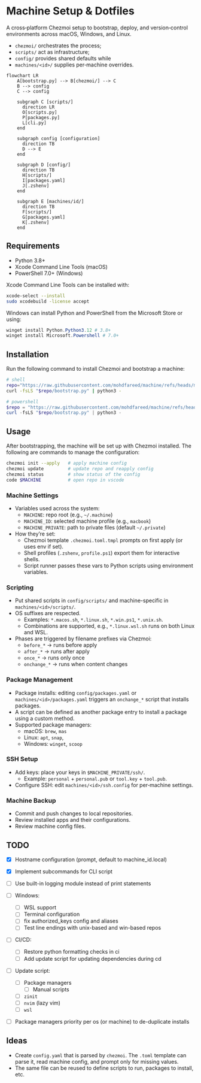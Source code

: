 # Machine Setup & Dotfiles

A cross‑platform Chezmoi setup to bootstrap, deploy, and version‑control environments across macOS, Windows, and Linux.

- `chezmoi/` orchestrates the process;
- `scripts/` act as infrastructure;
- `config/` provides shared defaults while
- `machines/<id>/` supplies per‑machine overrides.

```mermaid
flowchart LR
    A[bootstrap.py] --> B[chezmoi/] --> C
    B --> config
    C --> config

    subgraph C [scripts/]
      direction LR
      O[scripts.py]
      P[packages.py]
      L[cli.py]
    end

    subgraph config [configuration]
      direction TB
      D --> E
    end

    subgraph D [config/]
      direction TB
      H[scripts/]
      I[packages.yaml]
      J[.zshenv]
    end

    subgraph E [machines/id/]
      direction TB
      F[scripts/]
      G[packages.yaml]
      K[.zshenv]
    end
```

## Requirements

- Python 3.8+
- Xcode Command Line Tools (macOS)
- PowerShell 7.0+ (Windows)

Xcode Command Line Tools can be installed with:

```sh
xcode-select --install
sudo xcodebuild -license accept
```

Windows can install Python and PowerShell from the Microsoft Store or using:

```powershell
winget install Python.Python3.12 # 3.8+
winget install Microsoft.Powershell # 7.0+
```

## Installation

Run the following command to install Chezmoi and bootstrap a machine:

```sh
# shell
repo="https://raw.githubusercontent.com/mohdfareed/machine/refs/heads/main"
curl -fsLS "$repo/bootstrap.py" | python3 -
```

```powershell
# powershell
$repo = "https://raw.githubusercontent.com/mohdfareed/machine/refs/heads/main"
curl -fsLS "$repo/bootstrap.py" | python3 -
```

## Usage

After bootstrapping, the machine will be set up with Chezmoi installed. The following are commands to manage the configuration:

```sh
chezmoi init --apply   # apply machine config
chezmoi update         # update repo and reapply config
chezmoi status         # show status of the config
code $MACHINE          # open repo in vscode
```

### Machine Settings

- Variables used across the system:
  - `MACHINE`: repo root (e.g., `~/.machine`)
  - `MACHINE_ID`: selected machine profile (e.g., `macbook`)
  - `MACHINE_PRIVATE`: path to private files (default `~/.private`)
- How they’re set:
  - Chezmoi template `.chezmoi.toml.tmpl` prompts on first apply (or uses env if set).
  - Shell profiles (`.zshenv`, `profile.ps1`) export them for interactive shells.
  - Script runner passes these vars to Python scripts using environment variables.

### Scripting

- Put shared scripts in `config/scripts/` and machine-specific in `machines/<id>/scripts/`.
- OS suffixes are respected.
  - Examples: `*.macos.sh`, `*.linux.sh`, `*.win.ps1`, `*.unix.sh`.
  - Combinations are supported, e.g., `*.linux.wsl.sh` runs on both Linux and WSL.
- Phases are triggered by filename prefixes via Chezmoi:
  - `before_*` → runs before apply
  - `after_*` → runs after apply
  - `once_*` → runs only once
  - `onchange_*` → runs when content changes

### Package Management

- Package installs: editing `config/packages.yaml` or `machines/<id>/packages.yaml` triggers an `onchange_*` script that installs packages.
- A script can be defined as another package entry to install a package using a custom method.
- Supported package managers:
  - macOS: `brew`, `mas`
  - Linux: `apt`, `snap`,
  - Windows: `winget`, `scoop`

### SSH Setup

- Add keys: place your keys in `$MACHINE_PRIVATE/ssh/`.
  - Example: `personal` + `personal.pub` or `tool.key` + `tool.pub`.
- Configure SSH: edit `machines/<id>/ssh.config` for per‑machine settings.

### Machine Backup

- Commit and push changes to local repositories.
- Review installed apps and their configurations.
- Review machine config files.

## TODO

- [x] Hostname configuration (prompt, default to machine_id.local)
- [x] Implement subcommands for CLI script
- [ ] Use built-in logging module instead of print statements

- [ ] Windows:
  - [ ] WSL support
  - [ ] Terminal configuration
  - [ ] fix authorized_keys config and aliases
  - [ ] Test line endings with unix-based and win-based repos

- [ ] CI/CD:
  - [ ] Restore python formatting checks in ci
  - [ ] Add update script for updating dependencies during cd

- [ ] Update script:
  - [ ] Package managers
    - [ ] Manual scripts
  - [ ] `zinit`
  - [ ] `nvim` (lazy vim)
  - [ ] `wsl`

- [ ] Package managers priority per os (or machine) to de-duplicate installs

## Ideas

- Create `config.yaml` that is parsed by `chezmoi`. The `.toml` template can parse it, read machine config, and prompt only for missing values.
- The same file can be reused to define scripts to run, packages to install, etc.
